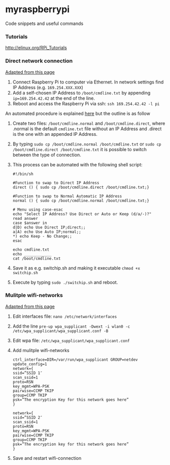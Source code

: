myraspberrypi
=============

Code snippets and useful commands

### Tutorials
http://elinux.org/RPi_Tutorials

### Direct network connection
[Adapted from this page](http://pihw.wordpress.com/guides/direct-network-connection/)

1. Connect Raspberry Pi to computer via Ethernet. In network settings find IP Address (e.g. ``169.254.XXX.XXX``)
2. Add a self-chosen IP Address to ``/boot/cmdline.txt`` by appending ``ip=169.254.42.42`` at the end of the line.
3. Reboot and access the Raspberry Pi via ssh: ``ssh 169.254.42.42 -l pi``

An automated procedure is explained [here](http://pihw.wordpress.com/guides/direct-network-connection/) but the outline is as follow

1. Create two files: ``/boot/cmdline.normal`` and ``/boot/cmdline.direct``, where .normal is the default ``cmdline.txt`` file without an IP Address and
.direct is the one with an appended IP Address.
2. By typing ``sudo cp /boot/cmdline.normal /boot/cmdline.txt`` or ``sudo cp /boot/cmdline.direct /boot/cmdline.txt`` it is possible to switch between the type of connection.
3. This process can be automated with the following shell script:

      ```
      #!/bin/sh
 
      #Function to swap to Direct IP Address
      direct () { sudo cp /boot/cmdline.direct /boot/cmdline.txt;}
 
      #Function to swap to Normal Automatic IP Address
      normal () { sudo cp /boot/cmdline.normal /boot/cmdline.txt;}
 
      # Menu using case-esac
      echo "Select IP Address? Use Direct or Auto or Keep (d/a/-)?"
      read answer
      case $answer in
      d|D) echo Use Direct IP;direct;;
      a|A) echo Use Auto IP;normal;;
      *) echo Keep - No Change;;
      esac
 
      echo cmdline.txt
      echo ____________
      cat /boot/cmdline.txt
      ```
4. Save it as e.g. switchip.sh and making it executable ``chmod +x switchip.sh``
5. Execute by typing ``sudo ./switchip.sh`` and reboot.

### Mulitple wifi-networks
[Adapted from this page](http://www.instantsupportsite.com/self-help/raspberry-pi/raspberry-connect-multiple-wireless-networks/)

1. Edit interfaces file: ``nano /etc/network/interfaces`` 
2. Add the line ``pre-up wpa_supplicant -Dwext -i wlan0 -c /etc/wpa_supplicant/wpa_supplicant.conf -B``
3. Edit wpa file: ``/etc/wpa_supplicant/wpa_supplicant.conf``
4. Add mulitple wifi-networks

      ```
      ctrl_interface=DIR=/var/run/wpa_supplicant GROUP=netdev
      update_config=1
      network={
      ssid=”SSID 1″
      scan_ssid=1
      proto=RSN
      key_mgmt=WPA-PSK
      pairwise=CCMP TKIP
      group=CCMP TKIP
      psk=”The encryption Key for this network goes here”
      }
      
      network={
      ssid=”SSID 2″
      scan_ssid=1
      proto=RSN
      key_mgmt=WPA-PSK
      pairwise=CCMP TKIP
      group=CCMP TKIP
      psk=”The encryption key for this network goes here”
      }
      ```
5. Save and restart wifi-connection

